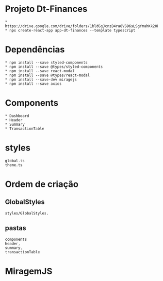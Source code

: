 # Projeto Dt-Finances
    * https://drive.google.com/drive/folders/1bldGgJcnzB4ra8VS96sLSgYmahKk2OP1
    * npx create-react-app app-dt-finances --template typescript
# Dependências
    * npm install --save styled-components
    * npm install --save @types/styled-components
    * npm install --save react-modal
    * npm install --save @types/react-modal
    * npm install --save-dev miragejs
    * npm install --save axios
# Components
    * Dashboard
    * Header
    * Summary
    * TransactionTable
# styles
    global.ts
    theme.ts
# Ordem de criação
## GlobalStyles
    styles/GlobalStyles.
## pastas
    components
    header,
    summary,
    transactionTable
# MiragemJS